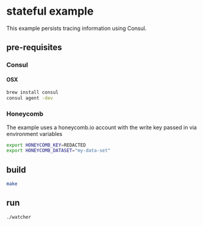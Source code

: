 # stateful example
This example persists tracing information using Consul.

## pre-requisites
### Consul
#### OSX
```bash
brew install consul
consul agent -dev
```
### Honeycomb
The example uses a honeycomb.io account with the write key passed in via environment variables
```bash
export HONEYCOMB_KEY=REDACTED
export HONEYCOMB_DATASET="my-data-set"
```

## build
```bash
make
```

## run
```bash
./watcher
```